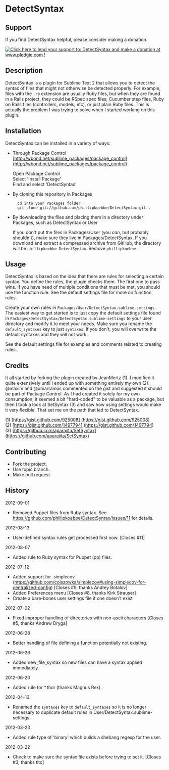DetectSyntax
============

Support
-------

If you find DetectSyntax helpful, please consider making a donation.

<a href='http://www.pledgie.com/campaigns/16864'><img alt='Click here to lend your support to: DetectSyntax and make a donation at www.pledgie.com !' src='http://www.pledgie.com/campaigns/16864.png?skin_name=chrome' border='0' /></a>

Description
-----------

DetectSyntax is a plugin for Sublime Text 2 that allows you to detect the syntax of files that might not otherwise be detected properly. For example, files with the `.rb` extension are usually Ruby files, but when they are found in a Rails project, they could be RSpec spec files, Cucumber step files, Ruby on Rails files (controllers, models, etc), or just plain Ruby files. This is actually the problem I was trying to solve when I started working on this plugin.

Installation
------------

DetectSyntax can be installed in a variety of ways:

* Through Package Control [http://wbond.net/sublime_packages/package_control] (http://wbond.net/sublime_packages/package_control)

	Open Package Control  
	Select 'Install Package'  
	Find and select 'DetectSyntax'

* By cloning this repository in Packages

		cd into your Packages folder  
		git clone git://github.com/phillipkoebbe/DetectSyntax.git .

* By downloading the files and placing them in a directory under Packages, such as DetectSyntax or User

	If you don't put the files in Packages/User (you *can*, but probably shouldn't), make sure they live in Packages/DetectSyntax. If you download and extract a compressed archive from GitHub, the directory will be `phillipkoebbe-DetectSyntax`. Remove `phillipkoebbe-`.

Usage
-----

DetectSyntax is based on the idea that there are rules for selecting a certain syntax. You define the rules, the plugin checks them. The first one to pass wins. If you have need of multiple conditions that must be met, you should use the function rule. See the default settings file for more on function rules.

Create your own rules in `Packages/User/DetectSyntax.sublime-settings`. The easiest way to get started is to just copy the default settings file found in `Packages/DetectSyntax/DetectSyntax.sublime-settings` to your user directory and modify it to meet your needs. Make sure you rename the `default_syntaxes` key to just `syntaxes`. If you don't, you will overwrite the default syntaxes and they will not work.

See the default settings file for examples and comments related to creating rules.

Credits
-------

It all started by forking the plugin created by JeanMertz (1). I modified it quite extensively until I ended up with something entirely my own (2). @maxim and @omarramos commented on the gist and suggested it should be part of Package Control. As I had created it solely for my own consumption, it seemed a bit "hard-coded" to be valuable as a package, but then I took a look at SetSyntax (3) and saw how using settings would make it very flexible. That set me on the path that led to DetectSyntax.

(1) [https://gist.github.com/925008] (https://gist.github.com/925008)  
(2) [https://gist.github.com/1497794] (https://gist.github.com/1497794)  
(3) [https://github.com/aparajita/SetSyntax] (https://github.com/aparajita/SetSyntax)

Contributing
------------

* Fork the project.
* Use topic branch.
* Make pull request.

History
-------
2012-09-01

* Removed Puppet files from Ruby syntax. See https://github.com/phillipkoebbe/DetectSyntax/issues/11 for details.

2012-08-13

* User-defined syntax rules get processed first now. [Closes #11]

2012-08-07

* Added rule to Ruby syntax for Puppet (pp) files.

2012-07-12

* Added support for .simplecov (https://github.com/colszowka/simplecov#using-simplecov-for-centralized-config) [Closes #9, thanks Andrey Botalov]
* Added Preferences menu [Closes #8, thanks Kirk Strauser]
* Create a bare-bones user settings file if one doesn't exist

2012-07-02

* Fixed improper handling of directories with non-ascii characters [Closes #5, thanks Andrew Dryga]

2012-06-28

* Better handling of file defining a function potentially not existing.

2012-06-26

* Added new_file_syntax so new files can have a syntax applied immediately.

2012-06-20

* Added rule for *.thor (thanks Magnus Rex).

2012-04-13

* Renamed the `syntaxes` key to `default_syntaxes` so it is no longer necessary to duplicate default rules in User/DetectSyntax.sublime-settings.

2012-03-23

* Added rule type of 'binary' which builds a shebang regexp for the user.

2012-03-22

* Check to make sure the syntax file exists before trying to set it. [Closes #3, thanks tito]

